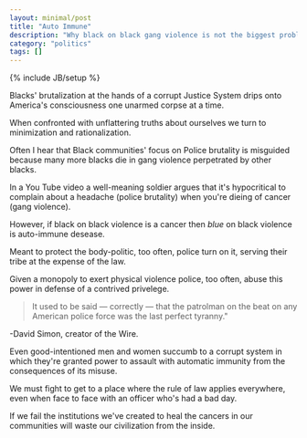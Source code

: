 ```yaml
---
layout: minimal/post
title: "Auto Immune"
description: "Why black on black gang violence is not the biggest problem facing the black community."
category: "politics"
tags: []
---
```

{% include JB/setup %}

Blacks' brutalization at the hands of a corrupt Justice System drips onto America's consciousness one unarmed corpse at a time.

When confronted with unflattering truths about ourselves we turn to minimization and rationalization.

Often I hear that Black communities' focus on Police brutality is misguided because many more blacks die in gang violence perpetrated by other blacks. 

In a You Tube video a well-meaning soldier argues that it's hypocritical to complain about a headache (police brutality) when you're dieing of cancer (gang violence).

However, if black on black violence is a cancer then *blue* on black violence is auto-immune desease.

Meant to protect the body-politic, too often, police turn on it, serving their tribe at the expense of the law. 

Given a monopoly to exert physical violence police, too often, abuse this power in defense of a contrived privelege.

> It used to be said — correctly — that the patrolman on the beat on any American police force was the last perfect tyranny."

-David Simon, creator of the Wire.

Even good-intentioned men and women succumb to a corrupt system in which they're granted power to assault with automatic immunity from the consequences of its misuse.

We must fight to get to a place where the rule of law applies everywhere, even when face to face with an officer who's had a bad day.

If we fail the institutions we've created to heal the cancers in our communities will waste our civilization from the inside.
